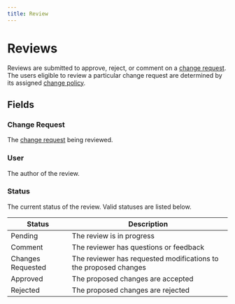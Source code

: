 ```yaml
---
title: Review
---
```

# Reviews

Reviews are submitted to approve, reject, or comment on a [change request](./changerequest.md). The users eligible to review a particular change request are determined by its assigned [change policy](./policy.md).

## Fields

### Change Request

The [change request](./changerequest.md) being reviewed.

### User

The author of the review.

### Status

The current status of the review. Valid statuses are listed below.

| Status            | Description                                                      |
|-------------------|------------------------------------------------------------------|
| Pending           | The review is in progress                                        |
| Comment           | The reviewer has questions or feedback                           |
| Changes Requested | The reviewer has requested modifications to the proposed changes |
| Approved          | The proposed changes are accepted                                |
| Rejected          | The proposed changes are rejected                                |
